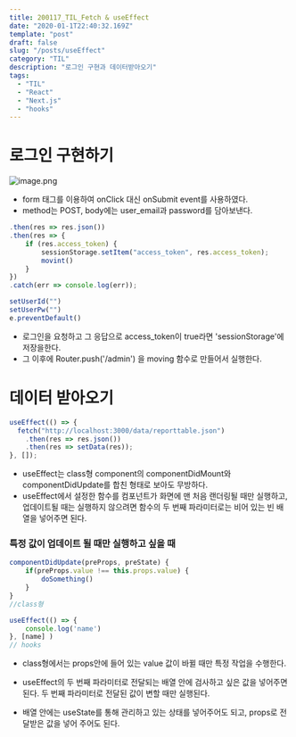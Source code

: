 ```yaml
---
title: 200117_TIL_Fetch & useEffect
date: "2020-01-1T22:40:32.169Z"
template: "post"
draft: false
slug: "/posts/useEffect"
category: "TIL"
description: "로그인 구현과 데이터받아오기"
tags:
  - "TIL"
  - "React"
  - "Next.js"
  - "hooks"
---
```


# 로그인 구현하기

![image.png](https://images.velog.io/post-images/jotang/0cbea150-386a-11ea-9f86-495f468882a8/image.png)

- form 태그를 이용하여 onClick 대신 onSubmit event를 사용하였다.
- method는 POST, body에는 user_email과 password를 담아보낸다.

```jsx
.then(res => res.json())
.then(res => {
	if (res.access_token) {
    	sessionStorage.setItem("access_token", res.access_token);
        movint()
    }
})
.catch(err => console.log(err));

setUserId("")
setUserPw("")
e.preventDefault()
```

- 로그인을 요청하고 그 응답으로 access_token이 true라면 'sessionStorage'에 저장을한다.
- 그 이후에 Router.push('/admin') 을 moving 함수로 만들어서 실행한다.

# 데이터 받아오기

```jsx
useEffect(() => {
  fetch("http://localhost:3000/data/reporttable.json")
    .then(res => res.json())
    .then(res => setData(res));
}, []);
```

- useEffect는 class형 component의 componentDidMount와 componentDidUpdate를 합친 형태로 보아도 무방하다.
- useEffect에서 설정한 함수를 컴포넌트가 화면에 맨 처음 랜더링될 때만 실행하고, 업데이트될 때는 실행하지 않으려면 함수의 두 번째 파라미터로는 비어 있는 빈 배열을 넣어주면 된다.

### 특정 값이 업데이트 될 때만 실행하고 싶을 때

```jsx
componentDidUpdate(preProps, preState) {
	if(preProps.value !== this.props.value) {
    	doSomething()
    }
}
//class형

useEffect(() => {
	console.log('name')
}, [name] )
// hooks
```

- class형에서는 props안에 들어 있는 value 값이 바뀔 때만 특정 작업을 수행한다.

- useEffect의 두 번째 파라미터로 전달되는 배열 안에 검사하고 싶은 값을 넣어주면 된다. 두 번째 파라미터로 전달된 값이 변할 때만 실행된다.
- 배열 안에는 useState를 통해 관리하고 있는 상태를 넣어주어도 되고, props로 전달받은 값을 넣어 주어도 된다.
